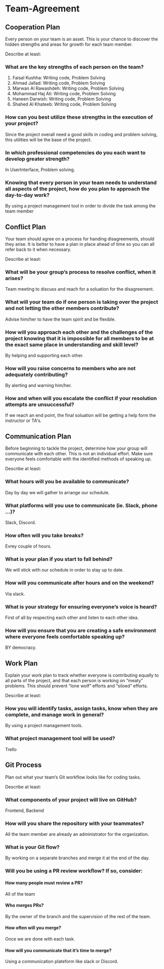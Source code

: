 # Team-Agreement
## Cooperation Plan
Every person on your team is an asset. This is your chance to discover the hidden strengths and areas for growth for each team member.

Describe at least:

### What are the key strengths of each person on the team?
1. Faisal Kushha: Writing code, Problem Solving
2. Ahmad Jallad: Writing code, Problem Solving
3. Marwan Al Rawashdeh: Writing code, Problem Solving
4. Mohammad Haj Ali: Writing code, Problem Solving
5. Haneen Darwish: Writing code, Problem Solving
6. Shahed Al Khateeb: Writing code, Problem Solving

### How can you best utilize these strengths in the execution of your project?
Since the project overall need a good skills in coding and problem solving, this utilities will be the base of the project.

### In which professional competencies do you each want to develop greater strength?
In UserInterface, Problem solving.
### Knowing that every person in your team needs to understand all aspects of the project, how do you plan to approach the day-to-day work?
By using a project management tool in order to divide the task among the team member


## Conflict Plan
Your team should agree on a process for handing disagreements, should they arise. It is better to have a plan in place ahead of time so you can all refer back to it when necessary.

Describe at least:

### What will be your group’s process to resolve conflict, when it arises?
Team meeting to discuss and reach for a soluation for the disagreement.

### What will your team do if one person is taking over the project and not letting the other members contribute?
Advise him/her to have the team spirit and be flexible.

### How will you approach each other and the challenges of the project knowing that it is impossible for all members to be at the exact same place in understanding and skill level?
By helping and supporting each other.

### How will you raise concerns to members who are not adequately contributing?
By alerting and warning him/her.

### How and when will you escalate the conflict if your resolution attempts are unsuccessful?
If we reach an end point, the final soluation will be getting a help form the instructor or TA's.

## Communication Plan
Before beginning to tackle the project, determine how your group will communicate with each other. This is not an individual effort. Make sure everyone feels comfortable with the identified methods of speaking up.

Describe at least:

### What hours will you be available to communicate?
Day by day we will gather to arrange our schedule.

### What platforms will you use to communicate (ie. Slack, phone …)?
Slack, Discord.

### How often will you take breaks?
Evrey couple of hours.

### What is your plan if you start to fall behind?
We will stick with our schedule in order to stay up to date.

### How will you communicate after hours and on the weekend?
Via slack.

### What is your strategy for ensuring everyone’s voice is heard?
First of all by respecting each other and listen to each other idea.

### How will you ensure that you are creating a safe environment where everyone feels comfortable speaking up?
BY democracy.

## Work Plan
Explain your work plan to track whether everyone is contributing equally to all parts of the project, and that each person is working on “meaty” problems. This should prevent “lone wolf” efforts and “siloed” efforts.

Describe at least:

### How you will identify tasks, assign tasks, know when they are complete, and manage work in general?
By using a project management tools.

### What project management tool will be used?
Trello

## Git Process
Plan out what your team’s Git workflow looks like for coding tasks.

Describe at least:

### What components of your project will live on GitHub?
Frontend, Backend

### How will you share the repository with your teammates?
All the team member are already an administrator for the organization.

### What is your Git flow?
By working on a separate branches and merge it at the end of the day.

### Will you be using a PR review workflow? If so, consider:
#### How many people must review a PR?
All of the team
#### Who merges PRs?
By the owner of the branch and the supervision of the rest of the team.
#### How often will you merge?
Once we are done with each task.
#### How will you communicate that it’s time to merge?
Using a communication plateform like slack or Discord.
